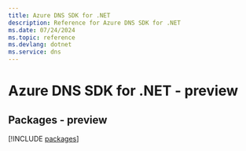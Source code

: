 ```yaml
---
title: Azure DNS SDK for .NET
description: Reference for Azure DNS SDK for .NET
ms.date: 07/24/2024
ms.topic: reference
ms.devlang: dotnet
ms.service: dns
---
```

# Azure DNS SDK for .NET - preview
## Packages - preview
[!INCLUDE [packages](dns-index.md)]